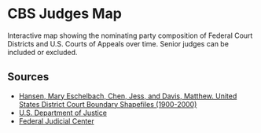 # CBS Judges Map

Interactive map showing the nominating party composition of Federal Court Districts and U.S. Courts of Appeals over time. Senior judges can be included or excluded.

## Sources

- [Hansen, Mary Eschelbach, Chen, Jess, and Davis, Matthew. United States District Court Boundary Shapefiles (1900-2000)](https://doi.org/10.3886/E30426V1)
- [U.S. Department of Justice](https://data.ojp.usdoj.gov/Shapefile/US-Attorney-Districts-Shapefile-simplified/vigs-nsnz/about_data)
- [Federal Judicial Center](https://www.fjc.gov/history/judges)